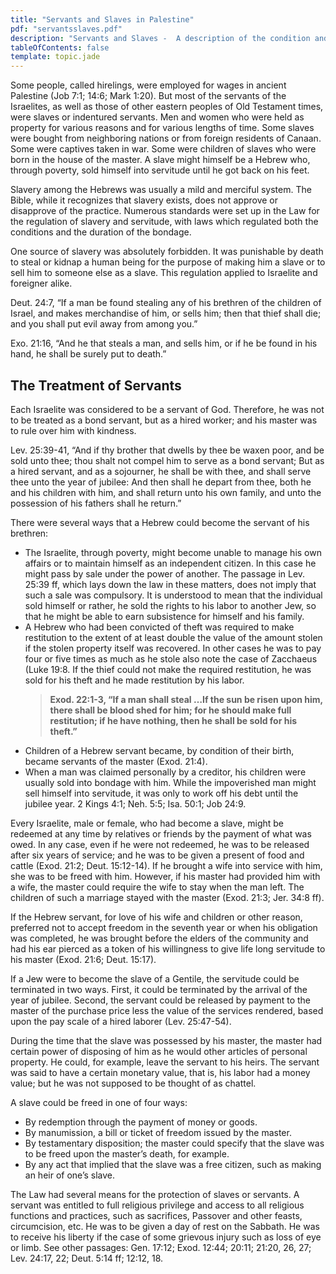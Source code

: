```yaml
---
title: "Servants and Slaves in Palestine"
pdf: "servantsslaves.pdf"
description: "Servants and Slaves -  A description of the condition and treatment of servants and slaves in Bible times."
tableOfContents: false
template: topic.jade
---
```


Some people, called hirelings, were employed for wages in ancient
Palestine (Job 7:1; 14:6; Mark 1:20). But most of the servants of the
Israelites, as well as those of other eastern peoples of Old Testament
times, were slaves or indentured servants. Men and women who were held
as property for various reasons and for various lengths of time. Some
slaves were bought from neighboring nations or from foreign residents of
Canaan. Some were captives taken in war. Some were children of slaves
who were born in the house of the master. A slave might himself be a
Hebrew who, through poverty, sold himself into servitude until he got
back on his feet.

Slavery among the Hebrews was usually a mild and merciful system. The
Bible, while it recognizes that slavery exists, does not approve or
disapprove of the practice. Numerous standards were set up in the Law
for the regulation of slavery and servitude, with laws which regulated
both the conditions and the duration of the bondage.

One source of slavery was absolutely forbidden. It was punishable by
death to steal or kidnap a human being for the purpose of making him a
slave or to sell him to someone else as a slave. This regulation applied
to Israelite and foreigner alike.

Deut. 24:7, “If a man be found stealing any of his brethren of the
children of Israel, and makes merchandise of him, or sells him; then
that thief shall die; and you shall put evil away from among you.”

Exo. 21:16, “And he that steals a man, and sells him, or if he be found
in his hand, he shall be surely put to death.”

## The Treatment of Servants

Each Israelite was considered to be a servant of God. Therefore, he was
not to be treated as a bond servant, but as a hired worker; and his
master was to rule over him with kindness.

Lev. 25:39-41, “And if thy brother that dwells by thee be waxen poor,
and be sold unto thee; thou shalt not compel him to serve as a bond
servant; But as a hired servant, and as a sojourner, he shall be with
thee, and shall serve thee unto the year of jubilee: And then shall he
depart from thee, both he and his children with him, and shall return
unto his own family, and unto the possession of his fathers shall he
return.”

There were several ways that a Hebrew could become the servant of his
brethren:

<ul>
<li>The Israelite, through poverty, might become unable to manage his own affairs or to maintain himself as an independent citizen. In this case he might pass by sale under the power of another. The passage in Lev. 25:39 ff, which lays down the law in these matters, does not imply that such a sale was compulsory. It is understood to mean that the individual sold himself or rather, he sold the rights to his labor to another Jew, so that he might be able to earn subsistence for himself and his family.</li>

<li>A Hebrew who had been convicted of theft was required to make restitution to the extent of at least double the value of the amount
stolen if the stolen property itself was recovered. In other cases he was to pay four or five times as much as he stole also note the case of Zacchaeus (Luke 19:8. If the thief could not make the required restitution, he was sold for his theft and he made restitution by his labor. </li>

<blockquote><strong>Exod. 22:1-3, “If a man shall steal …If the sun be risen upon him, there shall be blood shed for him; for he should make full restitution; if he have nothing, then he shall be sold for his theft.” </blockquote></strong>

<li>Children of a Hebrew servant became, by condition of their birth, became servants of the master (Exod. 21:4).</li>

<li>When a man was claimed personally by a creditor, his children were usually sold into bondage with him. While the impoverished man might sell himself into servitude, it was only to work off his debt until the jubilee year. 2 Kings 4:1; Neh. 5:5; Isa. 50:1; Job 24:9.</li></ul>

Every Israelite, male or female, who had become a slave, might be
redeemed at any time by relatives or friends by the payment of what was
owed. In any case, even if he were not redeemed, he was to be released
after six years of service; and he was to be given a present of food and
cattle (Exod. 21:2; Deut. 15:12-14). If he brought a wife into service
with him, she was to be freed with him. However, if his master had
provided him with a wife, the master could require the wife to stay when
the man left. The children of such a marriage stayed with the master
(Exod. 21:3; Jer. 34:8 ff).

If the Hebrew servant, for love of his wife and children or other
reason, preferred not to accept freedom in the seventh year or when his
obligation was completed, he was brought before the elders of the
community and had his ear pierced as a token of his willingness to give
life long servitude to his master (Exod. 21:6; Deut. 15:17).

If a Jew were to become the slave of a Gentile, the servitude could be
terminated in two ways. First, it could be terminated by the arrival of
the year of jubilee. Second, the servant could be released by payment to
the master of the purchase price less the value of the services
rendered, based upon the pay scale of a hired laborer (Lev. 25:47-54).

During the time that the slave was possessed by his master, the master
had certain power of disposing of him as he would other articles of
personal property. He could, for example, leave the servant to his
heirs. The servant was said to have a certain monetary value, that is,
his labor had a money value; but he was not supposed to be thought of as
chattel.


A slave could be freed in one of four ways:

<ul>
<li>By redemption through the payment of money or goods.</li>

<li>By manumission, a bill or ticket of freedom issued by the master.</li>

<li>By testamentary disposition; the master could specify that the slave was to be freed upon the master’s death, for example.</li>

<li>By any act that implied that the slave was a free citizen, such as making an heir of one’s slave. </li>
</ul>

The Law had several means for the protection of slaves or servants. A
servant was entitled to full religious privilege and access to all
religious functions and practices, such as sacrifices, Passover and
other feasts, circumcision, etc. He was to be given a day of rest on the
Sabbath. He was to receive his liberty if the case of some grievous
injury such as loss of eye or limb. See other passages: Gen. 17:12;
Exod. 12:44; 20:11; 21:20, 26, 27; Lev. 24:17, 22; Deut. 5:14 ff; 12:12,
18.

